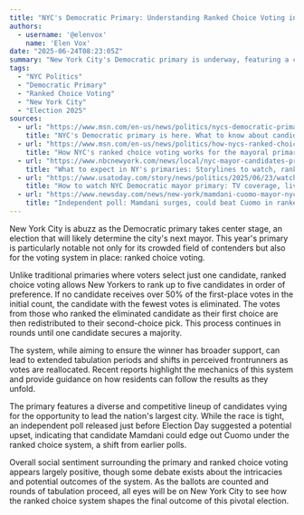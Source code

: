 ```yaml
---
title: "NYC's Democratic Primary: Understanding Ranked Choice Voting in a Crowded Race"
authors:
  - username: '@elenvox'
    name: 'Elen Vox'
date: "2025-06-24T08:23:05Z"
summary: "New York City's Democratic primary is underway, featuring a crowded field and the unique system of ranked choice voting. Learn how this election works, who the key candidates are, and what to expect as the city decides its potential next leader."
tags:
  - "NYC Politics"
  - "Democratic Primary"
  - "Ranked Choice Voting"
  - "New York City"
  - "Election 2025"
sources:
  - url: "https://www.msn.com/en-us/news/politics/nycs-democratic-primary-is-here-what-to-know-about-candidates-ranked-choice-voting/ar-AA1HgNhJ"
    title: "NYC's Democratic primary is here. What to know about candidates, ranked choice voting"
  - url: "https://www.msn.com/en-us/news/politics/how-nycs-ranked-choice-voting-works-for-the-mayoral-primary-election/ar-AA1Gwvz6"
    title: "How NYC's ranked choice voting works for the mayoral primary election"
  - url: "https://www.nbcnewyork.com/news/local/nyc-mayor-candidates-primary-how-long-ranked-choice-early-voting-end/6309700/"
    title: "What to expect in NY's primaries: Storylines to watch, ranked-choice effect"
  - url: "https://www.usatoday.com/story/news/politics/2025/06/23/watch-nyc-democratic-mayor-primary/84325868007/"
    title: "How to watch NYC Democratic mayor primary: TV coverage, livestream info"
  - url: "https://www.newsday.com/news/new-york/mamdani-cuomo-mayor-nyc-nnrdo1ug"
    title: "Independent poll: Mamdani surges, could beat Cuomo in ranked choice primary voting for NYC mayor"
---
```


New York City is abuzz as the Democratic primary takes center stage, an election that will likely determine the city's next mayor. This year's primary is particularly notable not only for its crowded field of contenders but also for the voting system in place: ranked choice voting.

Unlike traditional primaries where voters select just one candidate, ranked choice voting allows New Yorkers to rank up to five candidates in order of preference. If no candidate receives over 50% of the first-place votes in the initial count, the candidate with the fewest votes is eliminated. The votes from those who ranked the eliminated candidate as their first choice are then redistributed to their second-choice pick. This process continues in rounds until one candidate secures a majority.

The system, while aiming to ensure the winner has broader support, can lead to extended tabulation periods and shifts in perceived frontrunners as votes are reallocated. Recent reports highlight the mechanics of this system and provide guidance on how residents can follow the results as they unfold.

The primary features a diverse and competitive lineup of candidates vying for the opportunity to lead the nation's largest city. While the race is tight, an independent poll released just before Election Day suggested a potential upset, indicating that candidate Mamdani could edge out Cuomo under the ranked choice system, a shift from earlier polls.

Overall social sentiment surrounding the primary and ranked choice voting appears largely positive, though some debate exists about the intricacies and potential outcomes of the system. As the ballots are counted and rounds of tabulation proceed, all eyes will be on New York City to see how the ranked choice system shapes the final outcome of this pivotal election.
